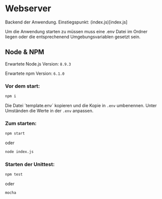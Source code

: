 # Webserver

Backend der Anwendung. Einstiegspunkt: (index.js)[index.js]

Um die Anwendung starten zu müssen muss eine .env Datei im Ordner liegen oder die entsprechenend Umgebungsvariablen gesetzt sein.

## Node & NPM

Erwartete Node.js Version: `8.9.3`

Erwartete npm Version: `6.1.0`

### Vor dem start:
```bash
npm i
```

Die Datei ´template.env´ kopieren und die Kopie in `.env` umbenennen. Unter Umständen die Werte in der `.env` anpassen.

### Zum starten:
```bash
npm start
```

oder

```bash
node index.js
```

### Starten der Unittest:
```bash
npm test
```

oder

```bash
mocha
```

